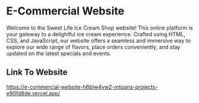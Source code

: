 # E-Commercial Website
Welcome to the Sweet Life Ice Cream Shop website! This online platform is your gateway to a delightful ice cream experience. Crafted using HTML, CSS, and JavaScript, our website offers a seamless and immersive way to explore our wide range of flavors, place orders conveniently, and stay updated on the latest specials and events.
## Link To Website
https://e-commercial-website-h6blw4vw2-mtoans-projects-e90fd8de.vercel.app/
